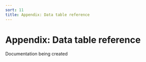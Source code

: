 ```yaml
---
sort: 11
title: Appendix: Data table reference
---
```


# Appendix: Data table reference

Documentation being created
